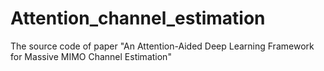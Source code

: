 # Attention_channel_estimation
The source code of paper "An Attention-Aided Deep Learning Framework for Massive MIMO Channel Estimation"

